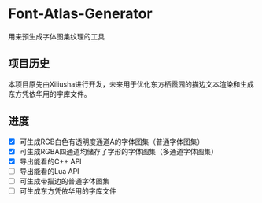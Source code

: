 # Font-Atlas-Generator

用来预生成字体图集纹理的工具

## 项目历史

本项目原先由Xiliusha进行开发，未来用于优化东方栖霞园的描边文本渲染和生成东方凭依华用的字库文件。

## 进度

* [x] 可生成RGB白色有透明度通道A的字体图集（普通字体图集）
* [x] 可生成RGBA四通道均储存了字形的字体图集（多通道字体图集）
* [x] 导出能看的C++ API
* [ ] 导出能看的Lua API
* [ ] 可生成带描边的普通字体图集
* [ ] 可生成东方凭依华用的字库文件
